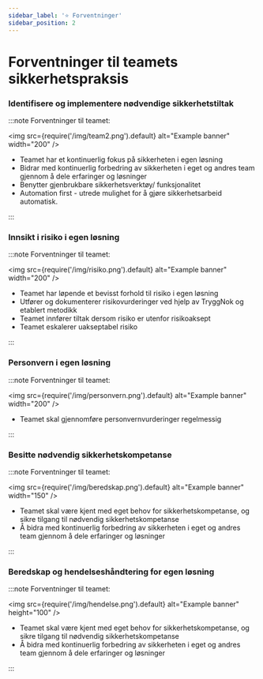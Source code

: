 ```yaml
---
sidebar_label: '⭐ Forventninger'
sidebar_position: 2
---
```


# Forventninger til teamets sikkerhetspraksis

<!--- <details><summary><b>Ansvar: Å identifisere og implementere nødvendige sikkerhetstiltak i egen løsning.</b></summary>
	<p>
	<b>Forventninger</b>: Teamene skal gjennomføre risikovurderinger I TryggNok-applikasjonen. Dette skal gjøres ved endringer i og rundt  produktet/tjenesten. <br></br>
	<b>Hvordan</b>: Se veiledning til TryggNok-applikasjonen i denne lenken. Se veiledning til risikovurderinger på siden for Risikovurderinger. Se eksempelvurdering her. Ved spørsmål, ta kontakt med Team Tillit her <br></br>
	</p>
</details> --->

### Identifisere og implementere nødvendige sikkerhetstiltak

:::note Forventninger til teamet:

<img
  src={require('/img/team2.png').default}
  alt="Example banner"
  width="200"
/>

- Teamet har et kontinuerlig fokus på sikkerheten i egen løsning
- Bidrar med kontinuerlig forbedring av sikkerheten i eget og andres team gjennom å dele erfaringer og løsninger
- Benytter gjenbrukbare sikkerhetsverktøy/ funksjonalitet
- Automation first - utrede mulighet for å gjøre sikkerhetsarbeid automatisk.

:::

### Innsikt i risiko i egen løsning

:::note Forventninger til teamet:

<img
  src={require('/img/risiko.png').default}
  alt="Example banner"
  width="200"
/>

- Teamet har løpende et bevisst forhold til risiko i egen løsning
- Utfører og dokumenterer risikovurderinger ved hjelp av TryggNok og etablert metodikk
- Teamet innfører tiltak dersom risiko er utenfor risikoaksept
- Teamet eskalerer uakseptabel risiko

:::

### Personvern i egen løsning 

:::note Forventninger til teamet:

<img
  src={require('/img/personvern.png').default}
  alt="Example banner"
  width="200"
/>

- Teamet skal gjennomføre personvernvurderinger regelmessig

:::

### Besitte nødvendig sikkerhetskompetanse

:::note Forventninger til teamet:

<img
  src={require('/img/beredskap.png').default}
  alt="Example banner"
  width="150"
/>

- Teamet skal være kjent med eget behov for sikkerhetskompetanse, og sikre tilgang til nødvendig sikkerhetskompetanse
- Å bidra med kontinuerlig forbedring av sikkerheten i eget og andres team gjennom å dele erfaringer og løsninger

:::

### Beredskap og hendelseshåndtering for egen løsning

:::note Forventninger til teamet:

<img
  src={require('/img/hendelse.png').default}
  alt="Example banner"
  height="100"
/>

- Teamet skal være kjent med eget behov for sikkerhetskompetanse, og sikre tilgang til nødvendig sikkerhetskompetanse
- Å bidra med kontinuerlig forbedring av sikkerheten i eget og andres team gjennom å dele erfaringer og løsninger

:::